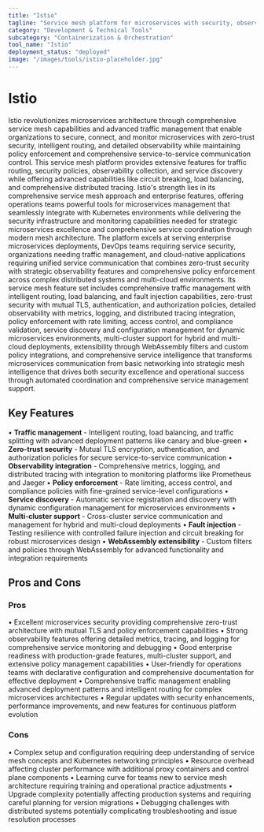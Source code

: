 ```yaml
---
title: "Istio"
tagline: "Service mesh platform for microservices with security, observability, and traffic management"
category: "Development & Technical Tools"
subcategory: "Containerization & Orchestration"
tool_name: "Istio"
deployment_status: "deployed"
image: "/images/tools/istio-placeholder.jpg"
---
```


# Istio

Istio revolutionizes microservices architecture through comprehensive service mesh capabilities and advanced traffic management that enable organizations to secure, connect, and monitor microservices with zero-trust security, intelligent routing, and detailed observability while maintaining policy enforcement and comprehensive service-to-service communication control. This service mesh platform provides extensive features for traffic routing, security policies, observability collection, and service discovery while offering advanced capabilities like circuit breaking, load balancing, and comprehensive distributed tracing. Istio's strength lies in its comprehensive service mesh approach and enterprise features, offering operations teams powerful tools for microservices management that seamlessly integrate with Kubernetes environments while delivering the security infrastructure and monitoring capabilities needed for strategic microservices excellence and comprehensive service coordination through modern mesh architecture. The platform excels at serving enterprise microservices deployments, DevOps teams requiring service security, organizations needing traffic management, and cloud-native applications requiring unified service communication that combines zero-trust security with strategic observability features and comprehensive policy enforcement across complex distributed systems and multi-cloud environments. Its service mesh feature set includes comprehensive traffic management with intelligent routing, load balancing, and fault injection capabilities, zero-trust security with mutual TLS, authentication, and authorization policies, detailed observability with metrics, logging, and distributed tracing integration, policy enforcement with rate limiting, access control, and compliance validation, service discovery and configuration management for dynamic microservices environments, multi-cluster support for hybrid and multi-cloud deployments, extensibility through WebAssembly filters and custom policy integrations, and comprehensive service intelligence that transforms microservices communication from basic networking into strategic mesh intelligence that drives both security excellence and operational success through automated coordination and comprehensive service management support.

## Key Features

• **Traffic management** - Intelligent routing, load balancing, and traffic splitting with advanced deployment patterns like canary and blue-green
• **Zero-trust security** - Mutual TLS encryption, authentication, and authorization policies for secure service-to-service communication
• **Observability integration** - Comprehensive metrics, logging, and distributed tracing with integration to monitoring platforms like Prometheus and Jaeger
• **Policy enforcement** - Rate limiting, access control, and compliance policies with fine-grained service-level configurations
• **Service discovery** - Automatic service registration and discovery with dynamic configuration management for microservices environments
• **Multi-cluster support** - Cross-cluster service communication and management for hybrid and multi-cloud deployments
• **Fault injection** - Testing resilience with controlled failure injection and circuit breaking for robust microservices design
• **WebAssembly extensibility** - Custom filters and policies through WebAssembly for advanced functionality and integration requirements

## Pros and Cons

### Pros
• Excellent microservices security providing comprehensive zero-trust architecture with mutual TLS and policy enforcement capabilities
• Strong observability features offering detailed metrics, tracing, and logging for comprehensive service monitoring and debugging
• Good enterprise readiness with production-grade features, multi-cluster support, and extensive policy management capabilities
• User-friendly for operations teams with declarative configuration and comprehensive documentation for effective deployment
• Comprehensive traffic management enabling advanced deployment patterns and intelligent routing for complex microservices architectures
• Regular updates with security enhancements, performance improvements, and new features for continuous platform evolution

### Cons
• Complex setup and configuration requiring deep understanding of service mesh concepts and Kubernetes networking principles
• Resource overhead affecting cluster performance with additional proxy containers and control plane components
• Learning curve for teams new to service mesh architecture requiring training and operational practice adjustments
• Upgrade complexity potentially affecting production systems and requiring careful planning for version migrations
• Debugging challenges with distributed systems potentially complicating troubleshooting and issue resolution processes